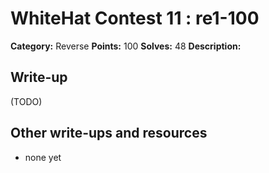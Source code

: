 # WhiteHat Contest 11 : re1-100

**Category:** Reverse
**Points:** 100
**Solves:** 48
**Description:**



## Write-up

(TODO)

## Other write-ups and resources

* none yet
